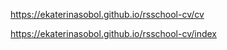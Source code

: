 https://ekaterinasobol.github.io/rsschool-cv/cv

https://ekaterinasobol.github.io/rsschool-cv/index
